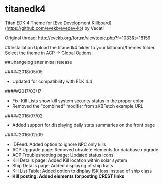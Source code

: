 # titanedk4
Titan EDK 4 Theme for [Eve Development Killboard] (https://github.com/evekb/evedev-kb) by Vecati

Original thread: http://evekb.org/forum/viewtopic.php?f=1033&t=18159


##Installation
Upload the titanedk4 folder to your killboard/themes folder. Select the theme in ACP -> Global Options.


##Changelog after initial release

#####2018/05/05

* Updated for compatibility with EDK 4.4

#####2017/03/17

* Fix: Kill Lists show kill system security status in the proper color
* Removed the "combined" modifier from zKBFetch example URL

#####2016/07/02

* Added support for displaying daily stats summaries on the front page

#####2016/02/09

* IDFeed: Added option to ignore NPC only kills
* ACP Upgrade page: Removed obsolete elements for database upgrade
* ACP Troubleshooting page: Updated status icons
* Kill Details page: Added Kill location within solar system
* Ship Details page: Added displaying of ship traits
* Kill List Table: Added option to display ISK loss instead of ship class
* **Kill posting: Added elements for posting CREST links**